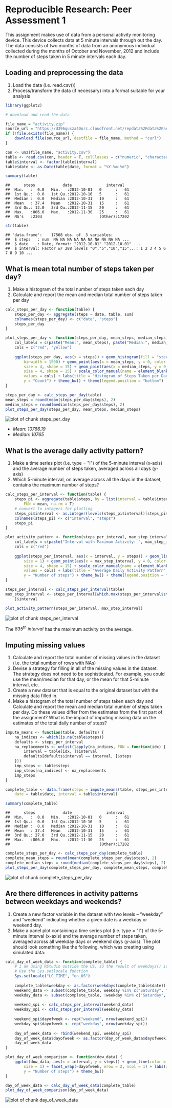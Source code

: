 # Reproducible Research: Peer Assessment 1

This assignment makes use of data from a personal activity monitoring device. This device collects data at 5 minute intervals through out the day. The data consists of two months of data from an anonymous individual collected during the months of October and November, 2012 and include the number of steps taken in 5 minute intervals each day.

## Loading and preprocessing the data

1. Load the data (i.e. read.csv())
2. Process/transform the data (if necessary) into a format suitable for your analysis


```r
library(ggplot2)

# download and read the data

file_name = "activity.zip"
source_url = "https://d396qusza40orc.cloudfront.net/repdata%2Fdata%2Factivity.zip"
if (!file.exists(file_name)) {
    download.file(source_url, destfile = file_name, method = "curl")
}

con <- unz(file_name, "activity.csv")
table <- read.csv(con, header = T, colClasses = c("numeric", "character", "numeric"))
table$interval <- factor(table$interval)
table$date <- as.Date(table$date, format = "%Y-%m-%d")
```



```r
summary(table)
```

```
##      steps            date               interval    
##  Min.   :  0.0   Min.   :2012-10-01   0      :   61  
##  1st Qu.:  0.0   1st Qu.:2012-10-16   5      :   61  
##  Median :  0.0   Median :2012-10-31   10     :   61  
##  Mean   : 37.4   Mean   :2012-10-31   15     :   61  
##  3rd Qu.: 12.0   3rd Qu.:2012-11-15   20     :   61  
##  Max.   :806.0   Max.   :2012-11-30   25     :   61  
##  NA's   :2304                         (Other):17202
```

```r
str(table)
```

```
## 'data.frame':	17568 obs. of  3 variables:
##  $ steps   : num  NA NA NA NA NA NA NA NA NA NA ...
##  $ date    : Date, format: "2012-10-01" "2012-10-01" ...
##  $ interval: Factor w/ 288 levels "0","5","10","15",..: 1 2 3 4 5 6 7 8 9 10 ...
```


## What is mean total number of steps taken per day?

1. Make a histogram of the total number of steps taken each day
2. Calculate and report the mean and median total number of steps taken per day


```r
calc_steps_per_day <- function(table) {
    steps_per_day <- aggregate(steps ~ date, table, sum)
    colnames(steps_per_day) <- c("date", "steps")
    steps_per_day
}

plot_steps_per_day <- function(steps_per_day, mean_steps, median_steps) {
    col_labels = c(paste("Mean:", mean_steps), paste("Median:", median_steps))
    cols = c("red", "yellow")
    
    ggplot(steps_per_day, aes(x = steps)) + geom_histogram(fill = "steelblue", 
        binwidth = 1500) + geom_point(aes(x = mean_steps, y = 0, color = "red"), 
        size = 4, shape = 15) + geom_point(aes(x = median_steps, y = 0, color = "yellow"), 
        size = 4, shape = 15) + scale_color_manual(name = element_blank(), labels = col_labels, 
        values = cols) + labs(title = "Histogram of Steps Taken per Day", x = "Number of Steps", 
        y = "Count") + theme_bw() + theme(legend.position = "bottom")
}

steps_per_day <- calc_steps_per_day(table)
mean_steps = round(mean(steps_per_day$steps), 2)
median_steps = round(median(steps_per_day$steps), 2)
plot_steps_per_day(steps_per_day, mean_steps, median_steps)
```

![plot of chunk steps_per_day](figure/steps_per_day.png) 


- *Mean: 10766.19*
- *Median: 10765*

## What is the average daily activity pattern?

1. Make a time series plot (i.e. type = "l") of the 5-minute interval (x-axis) and the average number of steps taken, averaged across all days (y-axis)
2. Which 5-minute interval, on average across all the days in the dataset, contains the maximum number of steps?


```r
calc_steps_per_interval <- function(table) {
    steps_pi <- aggregate(table$steps, by = list(interval = table$interval), 
        FUN = mean, na.rm = T)
    # convert to integers for plotting
    steps_pi$interval <- as.integer(levels(steps_pi$interval)[steps_pi$interval])
    colnames(steps_pi) <- c("interval", "steps")
    steps_pi
}

plot_activity_pattern <- function(steps_per_interval, max_step_interval) {
    col_labels = c(paste("Interval with Maximum Activity: ", max_step_interval))
    cols = c("red")
    
    ggplot(steps_per_interval, aes(x = interval, y = steps)) + geom_line(color = "steelblue", 
        size = 1) + geom_point(aes(x = max_step_interval, y = 0, color = "red"), 
        size = 4, shape = 15) + scale_color_manual(name = element_blank(), labels = col_labels, 
        values = cols) + labs(title = "Average Daily Activity Pattern", x = "Interval", 
        y = "Number of steps") + theme_bw() + theme(legend.position = "bottom")
}

steps_per_interval <- calc_steps_per_interval(table)
max_step_interval <- steps_per_interval[which.max(steps_per_interval$steps), 
    ]$interval

plot_activity_pattern(steps_per_interval, max_step_interval)
```

![plot of chunk steps_per_interval](figure/steps_per_interval.png) 


The *835<sup>th</sup> interval* has the maximum activity on the average.

## Imputing missing values

1. Calculate and report the total number of missing values in the dataset (i.e. the total number of rows with NAs)
2. Devise a strategy for filling in all of the missing values in the dataset. The strategy does not need to be sophisticated. For example, you could use the mean/median for that day, or the mean for that 5-minute interval, etc.
3. Create a new dataset that is equal to the original dataset but with the missing data filled in.
4. Make a histogram of the total number of steps taken each day and Calculate and report the mean and median total number of steps taken per day. Do these values differ from the estimates from the first part of the assignment? What is the impact of imputing missing data on the estimates of the total daily number of steps?


```r
impute_means <- function(table, defaults) {
    na_indices <- which(is.na(table$steps))
    defaults <- steps_per_interval
    na_replacements <- unlist(lapply(na_indices, FUN = function(idx) {
        interval = table[idx, ]$interval
        defaults[defaults$interval == interval, ]$steps
    }))
    imp_steps <- table$steps
    imp_steps[na_indices] <- na_replacements
    imp_steps
}

complete_table <- data.frame(steps = impute_means(table, steps_per_interval), 
    date = table$date, interval = table$interval)
```



```r
summary(complete_table)
```

```
##      steps            date               interval    
##  Min.   :  0.0   Min.   :2012-10-01   0      :   61  
##  1st Qu.:  0.0   1st Qu.:2012-10-16   5      :   61  
##  Median :  0.0   Median :2012-10-31   10     :   61  
##  Mean   : 37.4   Mean   :2012-10-31   15     :   61  
##  3rd Qu.: 27.0   3rd Qu.:2012-11-15   20     :   61  
##  Max.   :806.0   Max.   :2012-11-30   25     :   61  
##                                       (Other):17202
```


```r
complete_steps_per_day <- calc_steps_per_day(complete_table)
complete_mean_steps = round(mean(complete_steps_per_day$steps), 2)
complete_median_steps = round(median(complete_steps_per_day$steps), 2)
plot_steps_per_day(complete_steps_per_day, complete_mean_steps, complete_median_steps)
```

![plot of chunk complete_steps_per_day](figure/complete_steps_per_day.png) 


## Are there differences in activity patterns between weekdays and weekends?

1. Create a new factor variable in the dataset with two levels – “weekday” and “weekend” indicating whether a given date is a weekday or weekend day.
2. Make a panel plot containing a time series plot (i.e. type = "l") of the 5-minute interval (x-axis) and the average number of steps taken, averaged across all weekday days or weekend days (y-axis). The plot should look something like the following, which was creating using simulated data:


```r
calc_day_of_week_data <- function(complete_table) {
    # I am using RStudio outside the US, so the result of weekdays() is Chinese.
    # Use the Sys.setlocale function
    Sys.setlocale("LC_TIME", "en_US")
    
    complete_table$weekday <- as.factor(weekdays(complete_table$date))
    weekend_data <- subset(complete_table, weekday %in% c("Saturday", "Sunday"))
    weekday_data <- subset(complete_table, !weekday %in% c("Saturday", "Sunday"))
    
    weekend_spi <- calc_steps_per_interval(weekend_data)
    weekday_spi <- calc_steps_per_interval(weekday_data)
    
    weekend_spi$dayofweek <- rep("weekend", nrow(weekend_spi))
    weekday_spi$dayofweek <- rep("weekday", nrow(weekday_spi))
    
    day_of_week_data <- rbind(weekend_spi, weekday_spi)
    day_of_week_data$dayofweek <- as.factor(day_of_week_data$dayofweek)
    day_of_week_data
}

plot_day_of_week_comparison <- function(dow_data) {
    ggplot(dow_data, aes(x = interval, y = steps)) + geom_line(color = "steelblue", 
        size = 1) + facet_wrap(~dayofweek, nrow = 2, ncol = 1) + labs(x = "Interval", 
        y = "Number of steps") + theme_bw()
}

day_of_week_data <- calc_day_of_week_data(complete_table)
plot_day_of_week_comparison(day_of_week_data)
```

![plot of chunk day_of_week_data](figure/day_of_week_data.png) 

